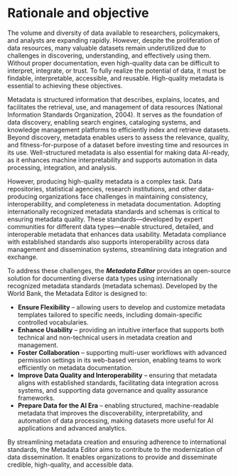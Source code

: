# Rationale and objective

The volume and diversity of data available to researchers, policymakers, and analysts are expanding rapidly. However, despite the proliferation of data resources, many valuable datasets remain underutilized due to challenges in discovering, understanding, and effectively using them. Without proper documentation, even high-quality data can be difficult to interpret, integrate, or trust. To fully realize the potential of data, it must be findable, interpretable, accessible, and reusable. High-quality metadata is essential to achieving these objectives.

Metadata is structured information that describes, explains, locates, and facilitates the retrieval, use, and management of data resources (National Information Standards Organization, 2004). It serves as the foundation of data discovery, enabling search engines, cataloging systems, and knowledge management platforms to efficiently index and retrieve datasets. Beyond discovery, metadata enables users to assess the relevance, quality, and fitness-for-purpose of a dataset before investing time and resources in its use. Well-structured metadata is also essential for making data AI-ready, as it enhances machine interpretability and supports automation in data processing, integration, and analysis.

However, producing high-quality metadata is a complex task. Data repositories, statistical agencies, research institutions, and other data-producing organizations face challenges in maintaining consistency, interoperability, and completeness in metadata documentation. Adopting internationally recognized metadata standards and schemas is critical to ensuring metadata quality. These standards—developed by expert communities for different data types—enable structured, detailed, and interoperable metadata that enhances data usability. Metadata compliance with established standards also supports interoperability across data management and dissemination systems, streamlining data integration and exchange.

To address these challenges, the ***Metadata Editor*** provides an open-source solution for documenting diverse data types using internationally recognized metadata standards (metadata schemas). Developed by the World Bank, the Metadata Editor is designed to:

- **Ensure Flexibility** – allowing users to develop and customize metadata templates tailored to specific needs, including domain-specific controlled vocabularies.
- **Enhance Usability** – providing an intuitive interface that supports both technical and non-technical users in metadata creation and management.
- **Foster Collaboration** – supporting multi-user workflows with advanced permission settings in its web-based version, enabling teams to work efficiently on metadata documentation.
- **Improve Data Quality and Interoperability** – ensuring that metadata aligns with established standards, facilitating data integration across systems, and supporting data governance and quality assurance frameworks.
- **Prepare Data for the AI Era** – enabling structured, machine-readable metadata that improves the discoverability, interpretability, and automation of data processing, making datasets more useful for AI applications and advanced analytics.

By streamlining metadata creation and ensuring adherence to international standards, the Metadata Editor aims to contribute to the modernization of data dissemination. It enables organizations to provide and disseminate credible, high-quality, and accessible data.
